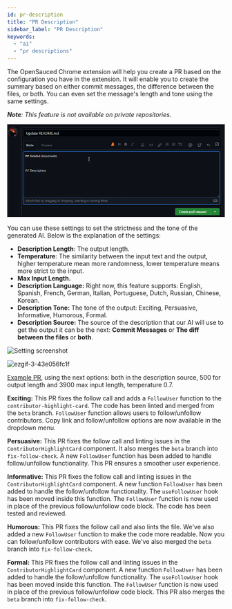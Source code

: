 ```yaml
---
id: pr-description
title: "PR Description"
sidebar_label: "PR Description"
keywords:
  - "ai"
  - "pr descriptions"
---
```


The OpenSauced Chrome extension will help you create a PR based on the configuration you have in the extension. It will enable you to create the summary based on either commit messages, the difference between the files, or both. You can even set the message's length and tone using the same settings.

_**Note**: This feature is not available on private repositories._

![generate pr description](../../../static/gif/pr-description.gif)

You can use these settings to set the strictness and the tone of the generated AI. Below is the explanation of the settings:

- **Description Length**: The output length.
- **Temperature**: The similarity between the input text and the output, higher temperature mean more randomness, lower temperature means more strict to the input.
- **Max Input Length.**
- **Description Language:** Right now, this feature supports: English, Spanish, French, German, Italian, Portuguese, Dutch, Russian, Chinese, Korean.
- **Description Tone:** The tone of the output: Exciting, Persuasive, Informative, Humorous, Formal.
- **Description Source:** The source of the description that our AI will use to get the output it can be the next: **Commit Messages** or **The diff between the files** or **both**.

![Setting screenshot](https://user-images.githubusercontent.com/18273833/241760972-aa10eabe-3c01-4921-956a-ab85bada1575.png)

![ezgif-3-43e056fc1f](https://github.com/open-sauced/docs.opensauced.pizza/assets/18273833/fa19fa8e-e652-461c-8df4-6e959c9b9943)

[Example PR](https://github.com/open-sauced/insights/pull/1197), using the next options: both in the description source, 500 for output length and 3900 max input length, temperature 0.7.

**Exciting:** This PR fixes the follow call and adds a `FollowUser` function to the `contributor-highlight-card`. The code has been linted and merged from the `beta` branch. `FollowUser` function allows users to follow/unfollow contributors. Copy link and follow/unfollow options are now available in the dropdown menu.

**Persuasive:** This PR fixes the follow call and linting issues in the `ContributorHighlightCard` component. It also merges the `beta` branch into `fix-follow-check`. A new `FollowUser` function has been added to handle follow/unfollow functionality. This PR ensures a smoother user experience.

**Informative:** This PR fixes the follow call and linting issues in the `ContributorHighlightCard` component. A new function `FollowUser` has been added to handle the follow/unfollow functionality. The `useFollowUser` hook has been moved inside this function. The `FollowUser` function is now used in place of the previous follow/unfollow code block. The code has been tested and reviewed.

**Humorous:** This PR fixes the follow call and also lints the file. We've also added a new `FollowUser` function to make the code more readable. Now you can follow/unfollow contributors with ease. We've also merged the `beta` branch into `fix-follow-check`.

**Formal:** This PR fixes the follow call and linting issues in the `ContributorHighlightCard` component. A new function `FollowUser` has been added to handle the follow/unfollow functionality. The `useFollowUser` hook has been moved inside this function. The `FollowUser` function is now used in place of the previous follow/unfollow code block. This PR also merges the `beta` branch into `fix-follow-check`.
